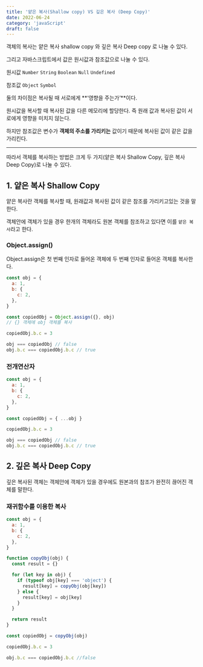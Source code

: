 ```yaml
---
title: '얕은 복사(Shallow copy) VS 깊은 복사 (Deep Copy)'
date: 2022-06-24
category: 'javaScript'
draft: false
---
```


객체의 복사는 얕은 복사 shallow copy 와 깊은 복사 Deep copy 로 나눌 수 있다.

그리고 자바스크립트에서 값은 원시값과 참조값으로 나눌 수 있다.

원시값 `Number` `String` `Boolean` `Null` `Undefined`

참조값 `Object` `Symbol`

둘의 차이점은 복사될 때 서로에게 **‘영향을 주는가’**이다.

원시값을 복사할 때 복사된 값을 다른 메모리에 할당한다. 즉 원래 값과 복사된 값이 서로에게 영향을 미치지 않는다.

하지만 참조값은 변수가 **객체의 주소를 가리키는** 값이기 때문에 복사된 값이 같은 값을 가리킨다.

---

따라서 객체를 복사하는 방법은 크게 두 가지(얕은 복사 Shallow Copy, 깊은 복사 Deep Copy)로 나눌 수 있다.

## 1. 얕은 복사 Shallow Copy

얕은 복사란 객체를 복사할 때, 원래값과 복사된 값이 같은 참조를 가리키고있는 것을 말한다.

객체안에 객체가 있을 경우 한개의 객체라도 원본 객체를 참조하고 있다면 이를 `얕은 복사`라고 한다.

### Object.assign()

Object.assign은 첫 번째 인자로 들어온 객체에 두 번째 인자로 들어온 객체를 복사한다.

```jsx
const obj = {
  a: 1,
  b: {
    c: 2,
  },
}

const copiedObj = Object.assign({}, obj)
// {} 객체에 obj 객체를 복사

copiedObj.b.c = 3

obj === copiedObj // false
obj.b.c === copiedObj.b.c // true
```

### 전개연산자

```jsx
const obj = {
  a: 1,
  b: {
    c: 2,
  },
}

const copiedObj = { ...obj }

copiedObj.b.c = 3

obj === copiedObj // false
obj.b.c === copiedObj.b.c // true
```

## 2. 깊은 복사 Deep Copy

깊은 복사된 객체는 객체안에 객체가 있을 경우에도 원본과의 참조가 완전히 끊어진 객체를 말한다.

### 재귀함수를 이용한 복사

```jsx
const obj = {
  a: 1,
  b: {
    c: 2,
  },
}

function copyObj(obj) {
  const result = {}

  for (let key in obj) {
    if (typeof obj[key] === 'object') {
      result[key] = copyObj(obj[key])
    } else {
      result[key] = obj[key]
    }
  }

  return result
}

const copiedObj = copyObj(obj)

copiedObj.b.c = 3

obj.b.c === copiedObj.b.c //false
```
